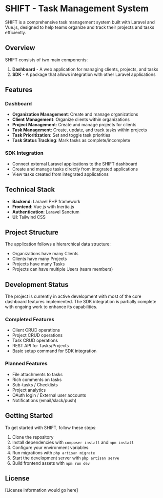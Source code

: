 # SHIFT - Task Management System

SHIFT is a comprehensive task management system built with Laravel and Vue.js, designed to help teams organize and track their projects and tasks efficiently.

## Overview

SHIFT consists of two main components:
1. **Dashboard** - A web application for managing clients, projects, and tasks
2. **SDK** - A package that allows integration with other Laravel applications

## Features

### Dashboard
- **Organization Management**: Create and manage organizations
- **Client Management**: Organize clients within organizations
- **Project Management**: Create and manage projects for clients
- **Task Management**: Create, update, and track tasks within projects
- **Task Prioritization**: Set and toggle task priorities
- **Task Status Tracking**: Mark tasks as complete/incomplete

### SDK Integration
- Connect external Laravel applications to the SHIFT dashboard
- Create and manage tasks directly from integrated applications
- View tasks created from integrated applications

## Technical Stack

- **Backend**: Laravel PHP framework
- **Frontend**: Vue.js with Inertia.js
- **Authentication**: Laravel Sanctum
- **UI**: Tailwind CSS

## Project Structure

The application follows a hierarchical data structure:
- Organizations have many Clients
- Clients have many Projects
- Projects have many Tasks
- Projects can have multiple Users (team members)

## Development Status

The project is currently in active development with most of the core dashboard features implemented. The SDK integration is partially complete with ongoing work to enhance its capabilities.

### Completed Features
- Client CRUD operations
- Project CRUD operations
- Task CRUD operations
- REST API for Tasks/Projects
- Basic setup command for SDK integration

### Planned Features
- File attachments to tasks
- Rich comments on tasks
- Sub-tasks / Checklists
- Project analytics
- OAuth login / External user accounts
- Notifications (email/slack/push)

## Getting Started

To get started with SHIFT, follow these steps:

1. Clone the repository
2. Install dependencies with `composer install` and `npm install`
3. Configure your environment variables
4. Run migrations with `php artisan migrate`
5. Start the development server with `php artisan serve`
6. Build frontend assets with `npm run dev`

## License

[License information would go here]
